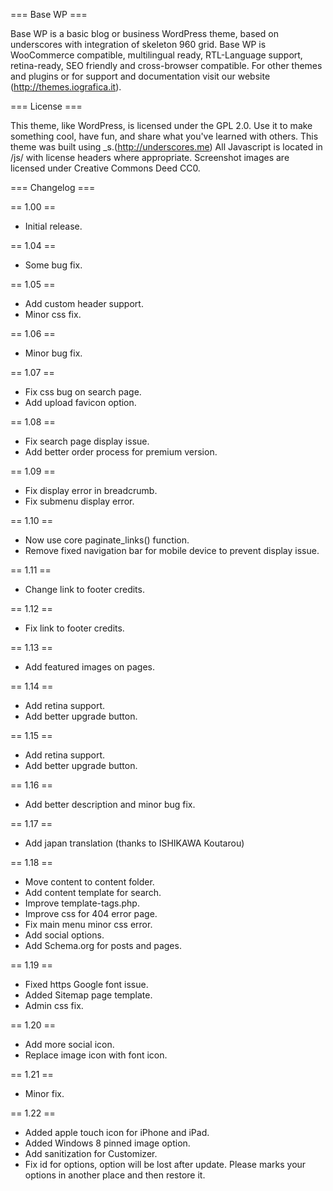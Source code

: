 === Base WP ===

Base WP is a basic blog or business WordPress theme, based on underscores with integration of skeleton 960 grid. Base WP is WooCommerce compatible, multilingual ready, RTL-Language support, retina-ready, SEO friendly and cross-browser compatible. For other themes and plugins or for support and documentation visit our website (http://themes.iografica.it).


=== License ===

This theme, like WordPress, is licensed under the GPL 2.0. Use it to make something cool, have fun, and share what you've learned with others.
This theme was built using _s.(http://underscores.me)
All Javascript is located in /js/ with license headers where appropriate.
Screenshot images are licensed under Creative Commons Deed CC0.


=== Changelog ===

== 1.00 ==
* Initial release.

== 1.04 ==
* Some bug fix.

== 1.05 ==
* Add custom header support.
* Minor css fix.

== 1.06 ==
* Minor bug fix.

== 1.07 ==
* Fix css bug on search page.
* Add upload favicon option.

== 1.08 ==
* Fix search page display issue.
* Add better order process for premium version.

== 1.09 ==
* Fix display error in breadcrumb.
* Fix submenu display error.

== 1.10 ==
* Now use core paginate_links() function.
* Remove fixed navigation bar for mobile device to prevent display issue.

== 1.11 ==
* Change link to footer credits.

== 1.12 ==
* Fix link to footer credits.

== 1.13 ==
* Add featured images on pages.

== 1.14 ==
* Add retina support.
* Add better upgrade button.

== 1.15 ==
* Add retina support.
* Add better upgrade button.

== 1.16 ==
* Add better description and minor bug fix.

== 1.17 ==
* Add japan translation (thanks to ISHIKAWA Koutarou)

== 1.18 ==
* Move content to content folder.
* Add content template for search.
* Improve template-tags.php.
* Improve css for 404 error page.
* Fix main menu minor css error.
* Add social options.
* Add Schema.org for posts and pages.

== 1.19 ==
* Fixed https Google font issue.
* Added Sitemap page template.
* Admin css fix.

== 1.20 ==
* Add more social icon.
* Replace image icon with font icon.

== 1.21 ==
* Minor fix.

== 1.22 ==
* Added apple touch icon for iPhone and iPad.
* Added Windows 8 pinned image option.
* Add sanitization for Customizer.
* Fix id for options, option will be lost after update. Please marks your options in another place and then restore it.